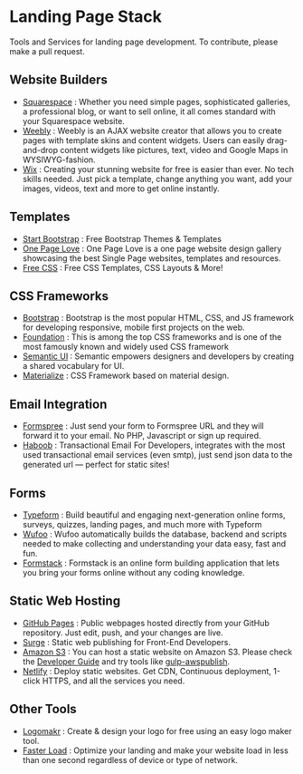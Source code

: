 # Landing Page Stack
Tools and Services for landing page development. To contribute, please make a pull request.

## Website Builders
- [Squarespace](https://www.squarespace.com/) : Whether you need simple pages, sophisticated galleries, a professional blog, or want to sell online, it all comes standard with your Squarespace website.
- [Weebly](https://www.weebly.com/) : Weebly is an AJAX website creator that allows you to create pages with template skins and content widgets. Users can easily drag-and-drop content widgets like pictures, text, video and Google Maps in WYSIWYG-fashion.
- [Wix](http://www.wix.com/) : Creating your stunning website for free is easier than ever. No tech skills needed. Just pick a template, change anything you want, add your images, videos, text and more to get online instantly.

## Templates
- [Start Bootstrap](https://startbootstrap.com/) : Free Bootstrap Themes & Templates
- [One Page Love](https://onepagelove.com/) : One Page Love is a one page website design gallery showcasing the best Single Page websites, templates and resources.
- [Free CSS](http://www.free-css.com/free-css-templates) : Free CSS Templates, CSS Layouts & More!

## CSS Frameworks
- [Bootstrap](http://getbootstrap.com/) : Bootstrap is the most popular HTML, CSS, and JS framework for developing responsive, mobile first projects on the web.
- [Foundation](http://foundation.zurb.com/) : This is among the top CSS frameworks and is one of the most famously known and widely used CSS framework
- [Semantic UI](https://semantic-ui.com/) : Semantic empowers designers and developers by creating a shared vocabulary for UI.
- [Materialize](http://materializecss.com/) : CSS Framework based on material design.

## Email Integration
- [Formspree](https://formspree.io/) : Just send your form to Formspree URL and they will forward it to your email. No PHP, Javascript or sign up required.
- [Haboob](https://app.haboob.co) : Transactional Email For Developers, integrates with the most used transactional email services (even smtp), just send json data to the generated url — perfect for static sites!

## Forms
- [Typeform](https://www.typeform.com/) : Build beautiful and engaging next-generation online forms, surveys, quizzes, landing pages, and much more with Typeform
- [Wufoo](http://wufoo.com/) : Wufoo automatically builds the database, backend and scripts needed to make collecting and understanding your data easy, fast and fun.
- [Formstack](https://www.formstack.com/) : Formstack is an online form building application that lets you bring your forms online without any coding knowledge.

## Static Web Hosting
- [GitHub Pages](https://pages.github.com/) : Public webpages hosted directly from your GitHub repository. Just edit, push, and your changes are live.
- [Surge](https://surge.sh/) : Static web publishing for Front-End Developers.
- [Amazon S3](https://aws.amazon.com/s3/) : You can host a static website on Amazon S3. Please check the [Developer Guide](http://docs.aws.amazon.com/AmazonS3/latest/dev/WebsiteHosting.html) and try tools like [gulp-awspublish](https://www.npmjs.com/package/gulp-awspublish).
- [Netlify](https://www.netlify.com/) : Deploy static websites. Get CDN, Continuous deployment, 1-click HTTPS, and all the services you need.

## Other Tools
- [Logomakr](https://logomakr.com/) : Create & design your logo for free using an easy logo maker tool.
- [Faster Load](https://www.fasterload.co/) : Optimize your landing and make your website load in less than one second regardless of device or type of network.
